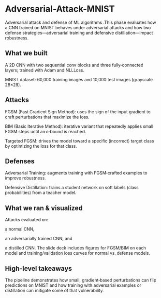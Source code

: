 # Adversarial-Attack-MNIST
Adversarial attack and defense of ML algorithms 
.This phase evaluates how a CNN trained on MNIST behaves under adversarial attacks and how two defense strategies—adversarial training and defensive distillation—impact robustness. 

## What we built
A 2D CNN with two sequential conv blocks and three fully‑connected layers; trained with Adam and NLLLoss. 

MNIST dataset: 60,000 training images and 10,000 test images (grayscale 28×28). 

## Attacks
FGSM (Fast Gradient Sign Method): uses the sign of the input gradient to craft perturbations that maximize the loss. 

BIM (Basic Iterative Method): iterative variant that repeatedly applies small FGSM steps until an ε‑bound is reached. 

Targeted FGSM: drives the model toward a specific (incorrect) target class by optimizing the loss for that class. 

## Defenses
Adversarial Training: augments training with FGSM‑crafted examples to improve robustness. 

 Defensive Distillation: trains a student network on soft labels (class probabilities) from a teacher model. 

## What we ran & visualized
Attacks evaluated on:

a normal CNN,

an adversarially trained CNN, and

a distilled CNN.
The slide deck includes figures for FGSM/BIM on each model and training/validation loss curves for normal vs. defense models. 

## High‑level takeaways
The pipeline demonstrates how small, gradient‑based perturbations can flip predictions on MNIST and how training with adversarial examples or distillation can mitigate some of that vulnerability. 

